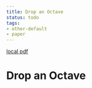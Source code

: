 ```yaml
---
title: Drop an Octave
status: todo
tags:
- other-default
- paper
---
```


[local pdf](../../../pdfs/Drop%20an%20Octave.pdf)

# Drop an Octave
